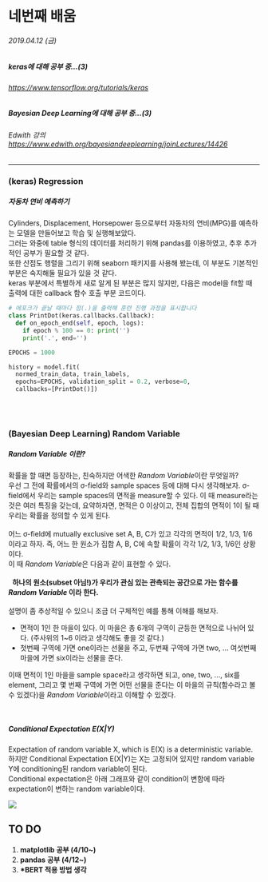 # 네번째 배움
###### 2019.04.12 (금)
##### keras에 대해 공부 중...(3)
###### https://www.tensorflow.org/tutorials/keras
##### Bayesian Deep Learning에 대해 공부 중...(3)
###### Edwith 강의 https://www.edwith.org/bayesiandeeplearning/joinLectures/14426

-----
### (keras) Regression
##### 자동차 연비 예측하기
Cylinders, Displacement, Horsepower 등으로부터 자동차의 연비(MPG)를 예측하는 모델을 만들어보고 학습 및 실행해보았다.  
그러는 와중에 table 형식의 데이터를 처리하기 위해 pandas를 이용하였고, 추후 추가적인 공부가 필요할 것 같다.  
또한 산점도 행렬을 그리기 위해 seaborn 패키지를 사용해 봤는데, 이 부분도 기본적인 부분은 숙지해둘 필요가 있을 것 같다.  
keras 부분에서 특별하게 새로 알게 된 부분은 많지 않지만, 다음은 model을 fit할 때 출력에 대한 callback 함수 호출 부분 코드이다.  

```python
# 에포크가 끝날 때마다 점(.)을 출력해 훈련 진행 과정을 표시합니다
class PrintDot(keras.callbacks.Callback):
  def on_epoch_end(self, epoch, logs):
    if epoch % 100 == 0: print('')
    print('.', end='')

EPOCHS = 1000

history = model.fit(
  normed_train_data, train_labels,
  epochs=EPOCHS, validation_split = 0.2, verbose=0,
  callbacks=[PrintDot()])
```

<br>
<br>

### (Bayesian Deep Learning) Random Variable

##### Random Variable 이란?

확률을 할 때면 등장하는, 친숙하지만 어색한 *Random Variable*이란 무엇일까?  
우선 그 전에 확률에서의 σ-field와 sample spaces 등에 대해 다시 생각해보자. σ-field에서 우리는 sample spaces의 면적을 measure할 수 있다. 이 때 measure라는 것은 여러 특징을 갖는데, 요약하자면, 면적은 0 이상이고, 전체 집합의 면적이 1이 될 때 우리는 확률을 정의할 수 있게 된다.  
<br>
어느 σ-field에 mutually exclusive set A, B, C가 있고 각각의 면적이 1/2, 1/3, 1/6 이라고 하자.  즉, 어느 한 원소가 집합 A, B, C에 속할 확률이 각각 1/2, 1/3, 1/6인 상황이다.  
이 때 *Random Variable*은 다음과 같이 표현할 수 있다.
<br>
<br>
&nbsp; **하나의 원소(subset 아님!)가 우리가 관심 있는 관측되는 공간으로 가는 함수를 *Random Variable* 이라 한다.**
<br>
<br>
설명이 좀 추상적일 수 있으니 조금 더 구체적인 예를 통해 이해를 해보자.  

* 면적이 1인 한 마을이 있다. 이 마을은 총 6개의 구역이 균등한 면적으로 나뉘어 있다. (주사위의 1~6 이라고 생각해도 좋을 것 같다.)  
* 첫번째 구역에 가면 one이라는 선물을 주고, 두번째 구역에 가면 two, ... 여섯번째 마을에 가면 six이라는 선물을 준다.  

이때 면적이 1인 마을을 sample space라고 생각하면 되고, one, two, ..., six를 element, 그리고 몇 번째 구역에 가면 어떤 선물을 준다는 이 마을의 규칙(함수라고 볼 수 있겠다)을 *Random Variable*이라고 이해할 수 있겠다.

<br>

##### Conditional Expectation E(X|Y)

Expectation of random variable X, which is E(X) is a deterministic variable.  
하지만 Conditional Expectation E(X|Y)는 X는 고정되어 있지만 random variable Y에 conditioning된 random variable이 된다.  
Conditional expectation은 아래 그래프와 같이 condition이 변함에 따라 expectation이 변하는 random variable이다.  

![](https://upload.wikimedia.org/wikipedia/commons/thumb/7/74/LokaleMittelwertbildung.svg/330px-LokaleMittelwertbildung.svg.png)



## TO DO
1. **matplotlib 공부 (4/10~)**
2. **pandas 공부 (4/12~)**
3. **\*BERT 적용 방법 생각**
